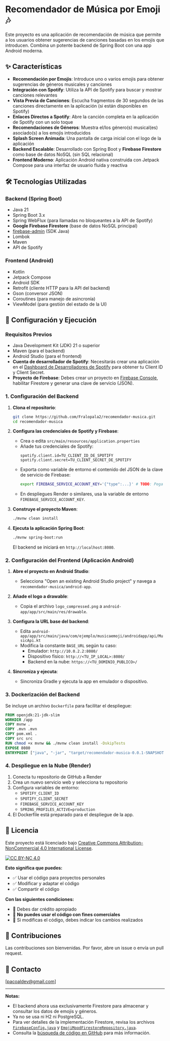 # Recomendador de Música por Emoji 🎶

Este proyecto es una aplicación de recomendación de música que permite a los usuarios obtener sugerencias de canciones basadas en los emojis que introducen. Combina un potente backend de Spring Boot con una app Android moderna.

## ✨ Características

- **Recomendación por Emojis**: Introduce uno o varios emojis para obtener sugerencias de géneros musicales y canciones
- **Integración con Spotify**: Utiliza la API de Spotify para buscar y mostrar canciones relevantes
- **Vista Previa de Canciones**: Escucha fragmentos de 30 segundos de las canciones directamente en la aplicación (si están disponibles en Spotify)
- **Enlaces Directos a Spotify**: Abre la canción completa en la aplicación de Spotify con un solo toque
- **Recomendaciones de Géneros**: Muestra el/los género(s) musical(es) asociado(s) a los emojis introducidos
- **Splash Screen Animada**: Una pantalla de carga inicial con el logo de la aplicación
- **Backend Escalable**: Desarrollado con Spring Boot y **Firebase Firestore** como base de datos NoSQL (sin SQL relacional)
- **Frontend Moderno**: Aplicación Android nativa construida con Jetpack Compose para una interfaz de usuario fluida y reactiva

## 🛠️ Tecnologías Utilizadas

### Backend (Spring Boot)
- Java 21
- Spring Boot 3.x
- Spring WebFlux (para llamadas no bloqueantes a la API de Spotify)
- **Google Firebase Firestore** (base de datos NoSQL principal)
- [firebase-admin](https://mvnrepository.com/artifact/com.google.firebase/firebase-admin) (SDK Java)
- Lombok
- Maven
- API de Spotify

### Frontend (Android)
- Kotlin
- Jetpack Compose
- Android SDK
- Retrofit (cliente HTTP para la API del backend)
- Gson (conversor JSON)
- Coroutines (para manejo de asincronía)
- ViewModel (para gestión del estado de la UI)

## 🚀 Configuración y Ejecución

### Requisitos Previos
- Java Development Kit (JDK) 21 o superior
- Maven (para el backend)
- Android Studio (para el frontend)
- **Cuenta de desarrollador de Spotify**: Necesitarás crear una aplicación en el [Dashboard de Desarrolladores de Spotify](https://developer.spotify.com/dashboard) para obtener tu Client ID y Client Secret.
- **Proyecto de Firebase**: Debes crear un proyecto en [Firebase Console](https://console.firebase.google.com/), habilitar Firestore y generar una clave de servicio (JSON).

### 1. Configuración del Backend

1. **Clona el repositorio**:
   ```bash
   git clone https://github.com/Fralopala2/recomendador-musica.git
   cd recomendador-musica
   ```

2. **Configura las credenciales de Spotify y Firebase**:
   - Crea o edita `src/main/resources/application.properties`
   - Añade tus credenciales de Spotify:
     ```properties
     spotify.client.id=TU_CLIENT_ID_DE_SPOTIFY
     spotify.client.secret=TU_CLIENT_SECRET_DE_SPOTIFY
     ```
   - Exporta como variable de entorno el contenido del JSON de la clave de servicio de Firebase:
     ```bash
     export FIREBASE_SERVICE_ACCOUNT_KEY='{"type":...}' # TODO: Pega aquí el JSON completo como string
     ```
   - En despliegues Render o similares, usa la variable de entorno `FIREBASE_SERVICE_ACCOUNT_KEY`.

3. **Construye el proyecto Maven**:
   ```bash
   ./mvnw clean install
   ```

4. **Ejecuta la aplicación Spring Boot**:
   ```bash
   ./mvnw spring-boot:run
   ```
   El backend se iniciará en `http://localhost:8080`.

### 2. Configuración del Frontend (Aplicación Android)

1. **Abre el proyecto en Android Studio**:
   - Selecciona "Open an existing Android Studio project" y navega a `recomendador-musica/android-app`.

2. **Añade el logo a drawable**:
   - Copia el archivo `logo_compressed.png` a `android-app/app/src/main/res/drawable`.

3. **Configura la URL base del backend**:
   - Edita `android-app/app/src/main/java/com/ejemplo/musicaemoji/androidapp/api/MusicApi.kt`
   - Modifica la constante `BASE_URL` según tu caso:
     - Emulador: `http://10.0.2.2:8080/`
     - Dispositivo físico: `http://<TU_IP_LOCAL>:8080/`
     - Backend en la nube: `https://<TU_DOMINIO_PUBLICO>/`

4. **Sincroniza y ejecuta**:
   - Sincroniza Gradle y ejecuta la app en emulador o dispositivo.

### 3. Dockerización del Backend

Se incluye un archivo `Dockerfile` para facilitar el despliegue:

```dockerfile
FROM openjdk:21-jdk-slim
WORKDIR /app
COPY mvnw .
COPY .mvn .mvn
COPY pom.xml .
COPY src src
RUN chmod +x mvnw && ./mvnw clean install -DskipTests
EXPOSE 8080
ENTRYPOINT ["java", "-jar", "target/recomendador-musica-0.0.1-SNAPSHOT.jar"]
```

### 4. Despliegue en la Nube (Render)

1. Conecta tu repositorio de GitHub a Render
2. Crea un nuevo servicio web y selecciona tu repositorio
3. Configura variables de entorno:
   - `SPOTIFY_CLIENT_ID`
   - `SPOTIFY_CLIENT_SECRET`
   - `FIREBASE_SERVICE_ACCOUNT_KEY`
   - `SPRING_PROFILES_ACTIVE=production`
4. El Dockerfile está preparado para el despliegue de la app.

## 📄 Licencia

Este proyecto está licenciado bajo [Creative Commons Attribution-NonCommercial 4.0 International License](http://creativecommons.org/licenses/by-nc/4.0/).

[![CC BY-NC 4.0](https://img.shields.io/badge/License-CC%20BY--NC%204.0-lightgrey.svg)](http://creativecommons.org/licenses/by-nc/4.0/)

**Esto significa que puedes:**
- ✅ Usar el código para proyectos personales
- ✅ Modificar y adaptar el código
- ✅ Compartir el código

**Con las siguientes condiciones:**
- 📝 Debes dar crédito apropiado
- 🚫 **No puedes usar el código con fines comerciales**
- 🔄 Si modificas el código, debes indicar los cambios realizados

## 🤝 Contribuciones

Las contribuciones son bienvenidas. Por favor, abre un issue o envía un pull request.

## 📧 Contacto

[pacoaldev@gmail.com]

---

**Notas:**
- El backend ahora usa exclusivamente Firestore para almacenar y consultar los datos de emojis y géneros.
- Ya no se usa ni H2 ni PostgreSQL.
- Para ver detalles de la implementación Firestore, revisa los archivos [`FirebaseConfig.java`](https://github.com/Fralopala2/recomendador-musica/blob/main/src/main/java/com/ejemplo/musicaemoji/config/FirebaseConfig.java) y [`EmojiMoodFirestoreRepository.java`](https://github.com/Fralopala2/recomendador-musica/blob/main/src/main/java/com/ejemplo/musicaemoji/repository/EmojiMoodFirestoreRepository.java).
- Consulta la [búsqueda de código en GitHub](https://github.com/Fralopala2/recomendador-musica/search?q=firestore) para más información.